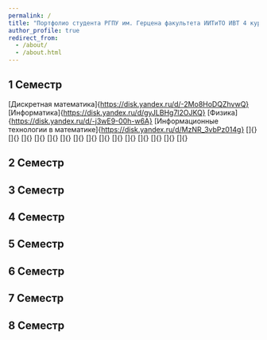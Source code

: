 ```yaml
---
permalink: /
title: "Портфолио студента РГПУ им. Герцена факультета ИИТиТО ИВТ 4 курс"
author_profile: true
redirect_from: 
  - /about/
  - /about.html
---
```


## 1 Семестр
[Дискретная математика]{https://disk.yandex.ru/d/-2Mo8HoDQZhvwQ}
[Информатика]{https://disk.yandex.ru/d/gyJLBHg7l2OJKQ}
[Физика]{https://disk.yandex.ru/d/-j3wE9-00h-w6A}
[Информационные технологии в математике]{https://disk.yandex.ru/d/MzNR_3vbPz014g}
[]{}
[]{}
[]{}
[]{}
[]{}
[]{}
[]{}
[]{}
[]{}
[]{}
[]{}
[]{}
[]{}
[]{}
[]{}
## 2 Семестр

## 3 Семестр

## 4 Семестр

## 5 Семестр

## 6 Семестр

## 7 Семестр

## 8 Семестр
